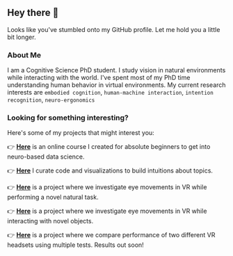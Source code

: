 ## Hey there 👋

Looks like you've stumbled onto my GitHub profile. Let me hold you a little bit longer.

### About Me
I am a Cognitive Science PhD student. I study vision in natural environments while interacting with the world. I've spent most of my PhD time understanding human behavior in virtual environments. My current research interests are `embodied cognition`, `human-machine interaction`, `intention recognition`, `neuro-ergonomics`

### Looking for something interesting?
Here's some of my projects that might interest you:

:point_right: [**Here**](https://github.com/ashimakeshava/neuro_datasci) is an online course I created for absolute beginners to get into neuro-based data science.

:point_right: [**Here**](https://github.com/ashimakeshava/intuitions) I curate code and visualizations to build intuitions about topics.

:point_right: [**Here**](https://github.com/ashimakeshava/ergovr_gaze_guidance) is a project where we investigate eye movements in VR while performing a novel natural task.

:point_right: [**Here**](https://github.com/ashimakeshava/gaze_tool_interaction) is a project where we investigate eye movements in VR while interacting with novel objects.

:point_right: [**Here**](https://github.com/ashimakeshava/VR_ET_comp) is a project where we compare performance of two different VR headsets using multiple tests. Results out soon!







<!--
**ashimakeshava/ashimakeshava** is a ✨ _special_ ✨ repository because its `README.md` (this file) appears on your GitHub profile.

Here are some ideas to get you started:

- 🔭 I’m currently working on ...
- 🌱 I’m currently learning ...
- 👯 I’m looking to collaborate on ...
- 🤔 I’m looking for help with ...
- 💬 Ask me about ...
- 📫 How to reach me: ...
- 😄 Pronouns: ...
- ⚡ Fun fact: ...
-->
